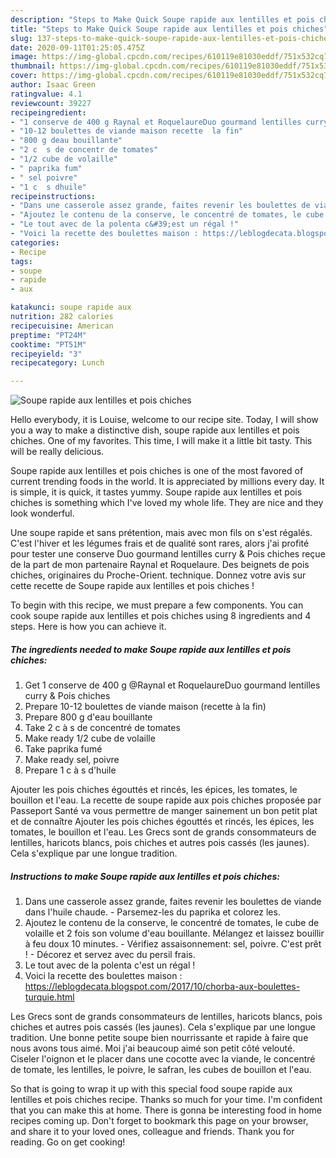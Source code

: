 ```yaml
---
description: "Steps to Make Quick Soupe rapide aux lentilles et pois chiches"
title: "Steps to Make Quick Soupe rapide aux lentilles et pois chiches"
slug: 137-steps-to-make-quick-soupe-rapide-aux-lentilles-et-pois-chiches
date: 2020-09-11T01:25:05.475Z
image: https://img-global.cpcdn.com/recipes/610119e81030eddf/751x532cq70/soupe-rapide-aux-lentilles-et-pois-chiches-photo-principale-de-la-recette.jpg
thumbnail: https://img-global.cpcdn.com/recipes/610119e81030eddf/751x532cq70/soupe-rapide-aux-lentilles-et-pois-chiches-photo-principale-de-la-recette.jpg
cover: https://img-global.cpcdn.com/recipes/610119e81030eddf/751x532cq70/soupe-rapide-aux-lentilles-et-pois-chiches-photo-principale-de-la-recette.jpg
author: Isaac Green
ratingvalue: 4.1
reviewcount: 39227
recipeingredient:
- "1 conserve de 400 g Raynal et RoquelaureDuo gourmand lentilles curry  Pois chiches"
- "10-12 boulettes de viande maison recette  la fin"
- "800 g deau bouillante"
- "2 c  s de concentr de tomates"
- "1/2 cube de volaille"
- " paprika fum"
- " sel poivre"
- "1 c  s dhuile"
recipeinstructions:
- "Dans une casserole assez grande, faites revenir les boulettes de viande dans l&#39;huile chaude. Parsemez-les du paprika et colorez les."
- "Ajoutez le contenu de la conserve, le concentré de tomates, le cube de volaille et 2 fois son volume d&#39;eau bouillante. Mélangez et laissez bouillir à feu doux 10 minutes. Vérifiez assaisonnement: sel, poivre. C&#39;est prêt ! Décorez et servez avec du persil frais."
- "Le tout avec de la polenta c&#39;est un régal !"
- "Voici la recette des boulettes maison : https://leblogdecata.blogspot.com/2017/10/chorba-aux-boulettes-turquie.html"
categories:
- Recipe
tags:
- soupe
- rapide
- aux

katakunci: soupe rapide aux 
nutrition: 282 calories
recipecuisine: American
preptime: "PT24M"
cooktime: "PT51M"
recipeyield: "3"
recipecategory: Lunch

---
```



![Soupe rapide aux lentilles et pois chiches](https://img-global.cpcdn.com/recipes/610119e81030eddf/751x532cq70/soupe-rapide-aux-lentilles-et-pois-chiches-photo-principale-de-la-recette.jpg)

Hello everybody, it is Louise, welcome to our recipe site. Today, I will show you a way to make a distinctive dish, soupe rapide aux lentilles et pois chiches. One of my favorites. This time, I will make it a little bit tasty. This will be really delicious.

Soupe rapide aux lentilles et pois chiches is one of the most favored of current trending foods in the world. It is appreciated by millions every day. It is simple, it is quick, it tastes yummy. Soupe rapide aux lentilles et pois chiches is something which I've loved my whole life. They are nice and they look wonderful.

Une soupe rapide et sans prétention, mais avec mon fils on s&#39;est régalés. C&#39;est l&#39;hiver et les légumes frais et de qualité sont rares, alors j&#39;ai profité pour tester une conserve Duo gourmand lentilles curry &amp; Pois chiches reçue de la part de mon partenaire Raynal et Roquelaure. Des beignets de pois chiches, originaires du Proche-Orient. technique. Donnez votre avis sur cette recette de Soupe rapide aux lentilles et pois chiches !


To begin with this recipe, we must prepare a few components. You can cook soupe rapide aux lentilles et pois chiches using 8 ingredients and 4 steps. Here is how you can achieve it.

<!--inarticleads1-->

##### The ingredients needed to make Soupe rapide aux lentilles et pois chiches:

1. Get 1 conserve de 400 g @Raynal et RoquelaureDuo gourmand lentilles curry &amp; Pois chiches
1. Prepare 10-12 boulettes de viande maison (recette à la fin)
1. Prepare 800 g d&#39;eau bouillante
1. Take 2 c à s de concentré de tomates
1. Make ready 1/2 cube de volaille
1. Take  paprika fumé
1. Make ready  sel, poivre
1. Prepare 1 c à s d&#39;huile


Ajouter les pois chiches égouttés et rincés, les épices, les tomates, le bouillon et l&#39;eau. La recette de soupe rapide aux pois chiches proposée par Passeport Santé va vous permettre de manger sainement un bon petit plat et de connaître Ajouter les pois chiches égouttés et rincés, les épices, les tomates, le bouillon et l&#39;eau. Les Grecs sont de grands consommateurs de lentilles, haricots blancs, pois chiches et autres pois cassés (les jaunes). Cela s&#39;explique par une longue tradition. 

<!--inarticleads2-->

##### Instructions to make Soupe rapide aux lentilles et pois chiches:

1. Dans une casserole assez grande, faites revenir les boulettes de viande dans l&#39;huile chaude. - Parsemez-les du paprika et colorez les.
1. Ajoutez le contenu de la conserve, le concentré de tomates, le cube de volaille et 2 fois son volume d&#39;eau bouillante. Mélangez et laissez bouillir à feu doux 10 minutes. - Vérifiez assaisonnement: sel, poivre. C&#39;est prêt ! - Décorez et servez avec du persil frais.
1. Le tout avec de la polenta c&#39;est un régal !
1. Voici la recette des boulettes maison : https://leblogdecata.blogspot.com/2017/10/chorba-aux-boulettes-turquie.html


Les Grecs sont de grands consommateurs de lentilles, haricots blancs, pois chiches et autres pois cassés (les jaunes). Cela s&#39;explique par une longue tradition. Une bonne petite soupe bien nourrissante et rapide à faire que nous avons tous aimé. Moi j&#39;ai beaucoup aimé son petit côté velouté. Ciseler l&#39;oignon et le placer dans une cocotte avec la viande, le concentré de tomate, les lentilles, le poivre, le safran, les cubes de bouillon et l&#39;eau. 

So that is going to wrap it up with this special food soupe rapide aux lentilles et pois chiches recipe. Thanks so much for your time. I'm confident that you can make this at home. There is gonna be interesting food in home recipes coming up. Don't forget to bookmark this page on your browser, and share it to your loved ones, colleague and friends. Thank you for reading. Go on get cooking!
